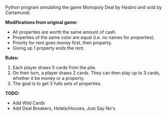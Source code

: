 Python program simulating the game Monopoly Deal by Hasbro and sold by Cartamundi.

**Modifications from original game:**

* All properties are worth the same amount of cash.
* Properties of the same color are equal (i.e. no names for properties).
* Priority for rent goes money first, then property.
* Giving up 1 property ends the rent.
 
**Rules:**
 
1. Each player draws 5 cards from the pile. 
1. On their turn, a player draws 2 cards. They can then play up to 3 cards, whether it be money or a property. 
1. The goal is to get 3 fulls sets of properties. 

**TODO:**

* Add Wild Cards
* Add Deal Breakers, Hotels/Houses, Just Say No's

